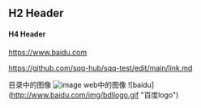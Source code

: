 
## H2 Header
#### H4 Header
https://www.baidu.com

https://github.com/sqq-hub/sqq-test/edit/main/link.md


目录中的图像
![image](https://github.com/sqq-hub/sqq-test/blob/main/Img/productShow04.jpg)
web中的图像
![baidu] (http://www.baidu.com/img/bdllogo.gif "百度logo")

